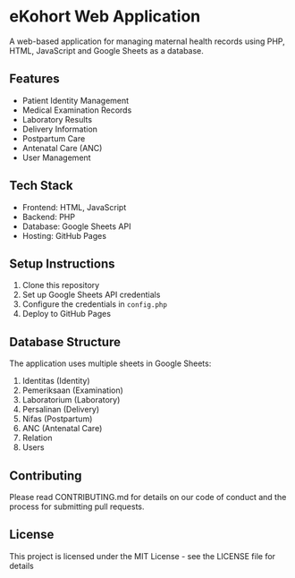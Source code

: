 # eKohort Web Application

A web-based application for managing maternal health records using PHP, HTML, JavaScript and Google Sheets as a database.

## Features

- Patient Identity Management
- Medical Examination Records
- Laboratory Results
- Delivery Information
- Postpartum Care
- Antenatal Care (ANC)
- User Management

## Tech Stack

- Frontend: HTML, JavaScript
- Backend: PHP
- Database: Google Sheets API
- Hosting: GitHub Pages

## Setup Instructions

1. Clone this repository
2. Set up Google Sheets API credentials
3. Configure the credentials in `config.php`
4. Deploy to GitHub Pages

## Database Structure

The application uses multiple sheets in Google Sheets:
1. Identitas (Identity)
2. Pemeriksaan (Examination)
3. Laboratorium (Laboratory)
4. Persalinan (Delivery)
5. Nifas (Postpartum)
6. ANC (Antenatal Care)
7. Relation
8. Users

## Contributing

Please read CONTRIBUTING.md for details on our code of conduct and the process for submitting pull requests.

## License

This project is licensed under the MIT License - see the LICENSE file for details